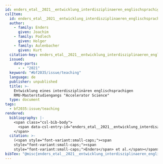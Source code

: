 ```yaml
---
id: enders_etal__2021__entwicklung_interdisziplinaeren_englischsprachigen
cslItem:
  id: enders_etal__2021__entwicklung_interdisziplinaeren_englischsprachigen
  author:
    - family: Enders
      given: Joachim
    - family: Podlech
      given: Holger
    - family: Aulenbacher
      given: Kurt
  citation-key: enders_etal__2021__entwicklung_interdisziplinaeren_englischsprachigen
  issued:
    date-parts:
      - - "2021"
  keyword: "#bf2035/issue/teaching"
  language: de
  publisher: unpublished
  title: >-
    Entwicklung eines interdisziplinären englischsprachigen
    RMU-Masterstudiengangs "Accelerator Science"
  type: document
tags:
  - bf2035:issue/teaching
rendered:
  bibliography: |-
    <span class="csl-bib-body">
      <span data-csl-entry-id="enders_etal__2021__entwicklung_interdisziplinaeren_englischsprachigen" class="csl-entry"><span class='author-bib'>Enders, Podlech, H., &#38; Aulenbacher, K.</span>. <span class='date-bib'>(2021)</span>. <span class='title'><i><b><span style="font-style:normal;">Entwicklung eines interdisziplinären englischsprachigen RMU-Masterstudiengangs „Accelerator Science“</span></b></i></span>. unpublished.</span>
    </span>
  citation: >-
    (<span style="font-variant:small-caps;"><span
    style="font-variant:small-caps;"><span
    style="font-variant:small-caps;">Enders</span> et al.</span></span>, 2021)
bibTex: "@misc{enders_etal__2021__entwicklung_interdisziplinaeren_englischsprachigen,\n\tauthor = {Enders, Joachim and Podlech, Holger and Aulenbacher, Kurt},\n\tyear = {2021},\n\tpublisher = {unpublished},\n\ttitle = {Entwicklung eines interdisziplin{\\\" a}ren englischsprachigen {RMU}-{Masterstudiengangs} \"{Accelerator} {Science}\"},\n}\n\n"
---
```

